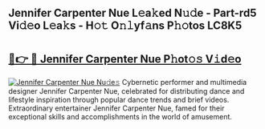 ## Jennifer Carpenter Nue L𝚎a𝚔ed N𝚞𝚍e - Part-rd5 Vi𝚍𝚎o L𝚎a𝚔s - H𝚘𝚝 O𝚗𝚕yf𝚊ns P𝚑𝚘tos LC8K5

# <h2><a href="http://kf7u20f.oniu.top/?m=Jennifer+Carpenter+Nue">🔗👉 🔴 Jennifer Carpenter Nue P𝚑ot𝚘𝚜 V𝚒d𝚎o</a></h2>

[![Jennifer Carpenter Nue Nu𝚍e𝚜](https://i.imgur.com/0qMVB7G.gif)](http://kf7u20f.oniu.top/?m=Jennifer+Carpenter+Nue)
Cybernetic performer and multimedia designer Jennifer Carpenter Nue, celebrated for distributing dance and lifestyle inspiration through popular dance trends and brief videos. Extraordinary entertainer Jennifer Carpenter Nue, famed for their exceptional skills and accomplishments in the world of amusement.  
